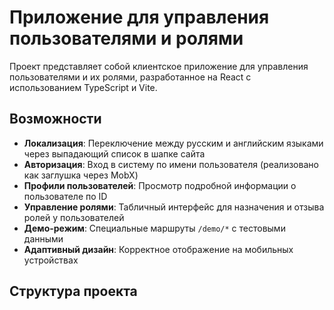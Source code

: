 # Приложение для управления пользователями и ролями

Проект представляет собой клиентское приложение для управления пользователями и их ролями, разработанное на React с использованием TypeScript и Vite.

## Возможности

- **Локализация**: Переключение между русским и английским языками через выпадающий список в шапке сайта
- **Авторизация**: Вход в систему по имени пользователя (реализовано как заглушка через MobX)
- **Профили пользователей**: Просмотр подробной информации о пользователе по ID
- **Управление ролями**: Табличный интерфейс для назначения и отзыва ролей у пользователей
- **Демо-режим**: Специальные маршруты `/demo/*` с тестовыми данными
- **Адаптивный дизайн**: Корректное отображение на мобильных устройствах

## Структура проекта

